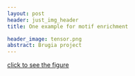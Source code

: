 ```yaml
---
layout: post
header: just_img_header
title: One example for motif enrichment

header_image: tensor.png
abstract: Brugia project
---
```



<a href="/research/data_visualization/motif_enrichment/index.html">click to see the figure</a>


